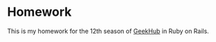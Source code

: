# Homework

This is my homework for the 12th season of [GeekHub](https://geekhub.ck.ua/season-12) in Ruby on Rails.